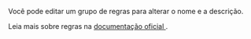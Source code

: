 Você pode editar um grupo de regras para alterar o nome e a descrição.

Leia mais sobre regras na [ documentação oficial ](https://docs.firefly-iii.org/advanced-concepts/rules).